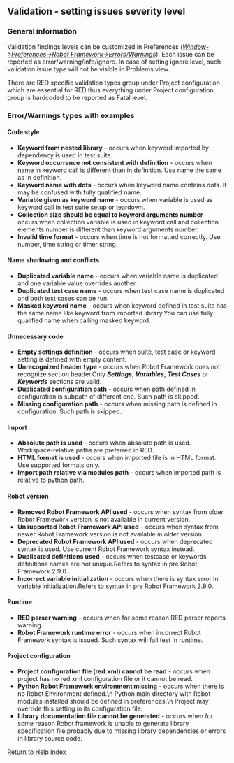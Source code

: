 ## Validation - setting issues severity level

### General information

Validation findings levels can be customized in Preferences
(_[Window-&gt;Preferences-&gt;Robot
Framework-&gt;Errors/Warnings](javascript:executeCommand\('org.eclipse.ui.window.preferences\(preferencePageId=org.robotframework.ide.eclipse.main.plugin.preferences.validation\)'\))_).
Each issue can be reported as error/warning/info/ignore. In case of setting
ignore level, such validation issue type will not be visible in Problems view.

There are RED specific validation types group under Project configuration
which are essential for RED thus everything under Project configuration group
is hardcoded to be reported as Fatal level.

### Error/Warnings types with examples

#### Code style

  * **Keyword from nested library** \- occurs when keyword imported by dependency is used in test suite.
  * **Keyword occurrence not consistent with definition** \- occurs when name in keyword call is different than in definition. Use name the same as in definition.
  * **Keyword name with dots** \- occurs when keyword name contains dots. It may be confused with fully qualified name.
  * **Variable given as keyword name** \- occurs when variable is used as keyword call in test suite setup or teardown.
  * **Collection size should be equal to keyword arguments number** \- occurs when collection variable is used in keyword call and collection elements number is different than keyword arguments number.
  * **Invalid time format** \- occurs when time is not formatted correctly. Use number, time string or timer string.

#### Name shadowing and conflicts

  * **Duplicated variable name** \- occurs when variable name is duplicated and one variable value overrides another.
  * **Duplicated test case name** \- occurs when test case name is duplicated and both test cases can be run
  * **Masked keyword name** \- occurs when keyword defined in test suite has the same name like keyword from imported library.You can use fully qualified name when calling masked keyword.

#### Unnecessary code

  * **Empty settings definition** \- occurs when suite, test case or keyword setting is defined with empty content.
  * **Unrecognized header type** \- occurs when Robot Framework does not recognize section header.Only ***Settings***, ***Variables***, ***Test Cases*** or ***Keywords*** sections are valid.
  * **Duplicated configuration path** \- occurs when path defined in configuration is subpath of different one. Such path is skipped.
  * **Missing configuration path** \- occurs when missing path is defined in configuration. Such path is skipped.

#### Import

  * **Absolute path is used** \- occurs when absolute path is used. Workspace-relative paths are preferred in RED.
  * **HTML format is used** \- occurs when imported file is in HTML format. Use supported formats only.
  * **Import path relative via modules path** \- occurs when imported path is relative to python path.

#### Robot version

  * **Removed Robot Framework API used** \- occurs when syntax from older Robot Framework version is not available in current version.
  * **Unsupported Robot Framework API used** \- occurs when syntax from newer Robot Framework version is not available in older version.
  * **Deprecated Robot Framework API used** \- occurs when deprecated syntax is used. Use current Robot Framework syntax instead.
  * **Duplicated definitions used** \- occurs when testcase or keywords definitions names are not unique.Refers to syntax in pre Robot Framework 2.9.0.
  * **Incorrect variable initialization** \- occurs when there is syntax error in variable initialization.Refers to syntax in pre Robot Framework 2.9.0.

#### Runtime

  * **RED parser warning** \- occurs when for some reason RED parser reports warning.
  * **Robot Framework runtime error** \- occurs when incorrect Robot Framework syntax is issued. Such syntax will fail test in runtime.

#### Project configuration

  * **Project configuration file (red.xml) cannot be read** \- occurs when project has no red.xml configuration file or it cannot be read.
  * **Python Robot Framework environment missing** \- occurs when there is no Robot Environment defined.\n Python main directory with Robot modules installed should be defined in preferences.\n Project may override this setting in its configuration file. 
  * **Library documentation file cannot be generated** \- occurs when for some reason Robot framework is unable to generate library specification file,probably due to missing library dependencies or errors in library source code.

[Return to Help index](http://nokia.github.io/RED/help/)
